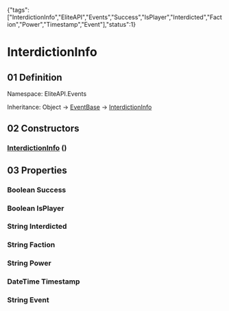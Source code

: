 {"tags":["InterdictionInfo","EliteAPI","Events","Success","IsPlayer","Interdicted","Faction","Power","Timestamp","Event"],"status":1}

# InterdictionInfo

## 01 Definition

Namespace: <span class='code'>EliteAPI.Events</span>

Inheritance: <span class='code'>Object</span> → <span class='code'>[EventBase](../../EliteAPI/Events/EventBase.html)</span> → <span class='code'>[InterdictionInfo](../../EliteAPI/Events/InterdictionInfo.html)</span>

## 02 Constructors

### <span class='code'>[InterdictionInfo](../../EliteAPI/Events/InterdictionInfo.html)</span> ()

## 03 Properties

### <span class='code'>Boolean</span> Success

### <span class='code'>Boolean</span> IsPlayer

### <span class='code'>String</span> Interdicted

### <span class='code'>String</span> Faction

### <span class='code'>String</span> Power

### <span class='code'>DateTime</span> Timestamp

### <span class='code'>String</span> Event

